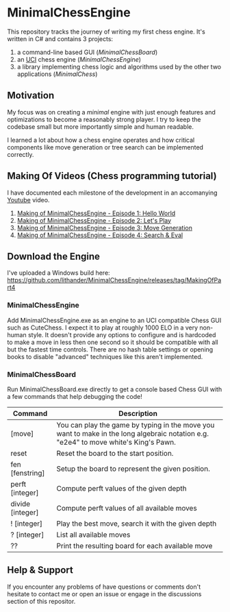 # MinimalChessEngine

This repository tracks the journey of writing my first chess engine. It's written in C# and contains 3 projects:
1. a command-line based GUI (*MinimalChessBoard*) 
1. an [UCI](https://en.wikipedia.org/wiki/Universal_Chess_Interface) chess engine (*MinimalChessEngine*)
1. a library implementing chess logic and algorithms used by the other two applications (*MinimalChess*)

## Motivation

My focus was on creating a *minimal* engine with just enough features and optimizations to become a reasonably strong player. 
I try to keep the codebase small but more importantly simple and human readable.

I learned a lot about how a chess engine operates and how critical components like move generation or tree search can be implemented correctly. 

## Making Of Videos (Chess programming tutorial)

I have documented each milestone of the development in an accomanying [Youtube](https://www.youtube.com/playlist?list=PL6vJSkTaZuBtTokp8-gnTsP39GCaRS3du) video.

1. [Making of MinimalChessEngine - Episode 1: Hello World](https://www.youtube.com/watch?v=hnedjeTApfY&list=PL6vJSkTaZuBtTokp8-gnTsP39GCaRS3du)
1. [Making of MinimalChessEngine - Episode 2: Let's Play](https://www.youtube.com/watch?v=pKB51c9WUrk&list=PL6vJSkTaZuBtTokp8-gnTsP39GCaRS3du)
1. [Making of MinimalChessEngine - Episode 3: Move Generation](https://www.youtube.com/watch?v=j6bNdkQnL0Q&list=PL6vJSkTaZuBtTokp8-gnTsP39GCaRS3du)
1. [Making of MinimalChessEngine - Episode 4: Search & Eval](https://www.youtube.com/watch?v=b3DMIhmPSvE&list=PL6vJSkTaZuBtTokp8-gnTsP39GCaRS3du)

## Download the Engine

I've uploaded a Windows build here: https://github.com/lithander/MinimalChessEngine/releases/tag/MakingOfPart4

### MinimalChessEngine

Add MinimalChessEngine.exe as an engine to an UCI compatible Chess GUI such as CuteChess. I expect it to play at roughly 1000 ELO in a very non-human style.
It doesn't provide any options to configure and is hardcoded to make a move in less then one second so it should be compatible with all but the fastest time controls. There are no hash table settings or opening books to disable "advanced" techniques like this aren't implemented.

### MinimalChessBoard

Run MinimalChessBoard.exe directly to get a console based Chess GUI with a few commands that help debugging the code!

Command           | Description
----------------- | -------------
[move]			      | You can play the game by typing in the move you want to make in the long algebraic notation e.g. "e2e4" to move white's King's Pawn.
reset 			      | Reset the board to the start position.
fen [fenstring]		| Setup the board to represent the given position.
perft [integer]		| Compute perft values of the given depth
divide [integer]	| Compute perft values of all available moves
! [integer]		    | Play the best move, search it with the given depth
? [integer]		    | List all available moves
??			          | Print the resulting board for each available move

## Help & Support

If you encounter any problems of have questions or comments don't hesitate to contact me or open an issue or engage in the discussions section of this repositor. 
